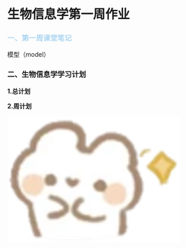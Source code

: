 # 生物信息学第一周作业
### <span style="color: #AED6F1;">一、第一周课堂笔记</span>
模型（model）
### 二、生物信息学学习计划
**1.总计划**

**2.周计划**
 
![可爱兔子](https://github.com/Joyee001/2025bioinfo/raw/main/images/%E5%85%94%E5%AD%90%E7%AC%91.jpg)
